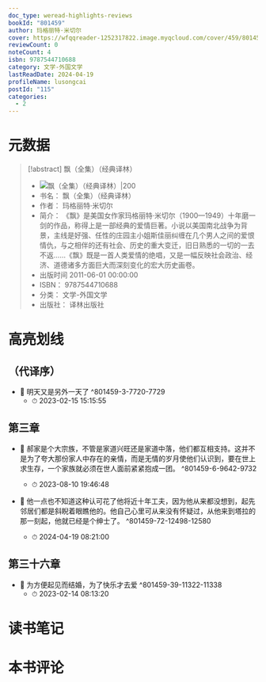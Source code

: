 ```yaml
---
doc_type: weread-highlights-reviews
bookId: "801459"
author: 玛格丽特·米切尔
cover: https://wfqqreader-1252317822.image.myqcloud.com/cover/459/801459/t7_801459.jpg
reviewCount: 0
noteCount: 4
isbn: 9787544710688
category: 文学-外国文学
lastReadDate: 2024-04-19
profileName: lusongcai
postId: "115"
categories:
  - 2
---
```

# 元数据
> [!abstract] 飘（全集）（经典译林）
> - ![ 飘（全集）（经典译林）|200](https://wfqqreader-1252317822.image.myqcloud.com/cover/459/801459/t7_801459.jpg)
> - 书名： 飘（全集）（经典译林）
> - 作者： 玛格丽特·米切尔
> - 简介： 《飘》是美国女作家玛格丽特·米切尔（1900—1949）十年磨一剑的作品，称得上是一部经典的爱情巨著。小说以美国南北战争为背景，主线是好强、任性的庄园主小姐斯佳丽纠缠在几个男人之间的爱恨情仇，与之相伴的还有社会、历史的重大变迁，旧日熟悉的一切的一去不返……《飘》既是一首人类爱情的绝唱，又是一幅反映社会政治、经济、道德诸多方面巨大而深刻变化的宏大历史画卷。
> - 出版时间 2011-06-01 00:00:00
> - ISBN： 9787544710688
> - 分类： 文学-外国文学
> - 出版社： 译林出版社


# 高亮划线

## （代译序）


- 📌 明天又是另外一天了 ^801459-3-7720-7729
    - ⏱ 2023-02-15 15:15:55 
## 第三章


- 📌 郝家是个大宗族，不管是家道兴旺还是家道中落，他们都互相支持。这并不是为了夸大那份家人中存在的亲情，而是无情的岁月使他们认识到，要在世上求生存，一个家族就必须在世人面前紧紧抱成一团。 ^801459-6-9642-9732
    - ⏱ 2023-08-10 19:46:48 

- 📌 他一点也不知道这种认可花了他将近十年工夫，因为他从来都没想到，起先邻居们都是斜睨着眼瞧他的。他自己心里可从来没有怀疑过，从他来到塔拉的那一刻起，他就已经是个绅士了。 ^801459-72-12498-12580
    - ⏱ 2024-04-19 08:21:00 
## 第三十六章


- 📌 为方便起见而结婚，为了快乐才去爱 ^801459-39-11322-11338
    - ⏱ 2023-02-14 08:13:20 
# 读书笔记

# 本书评论
